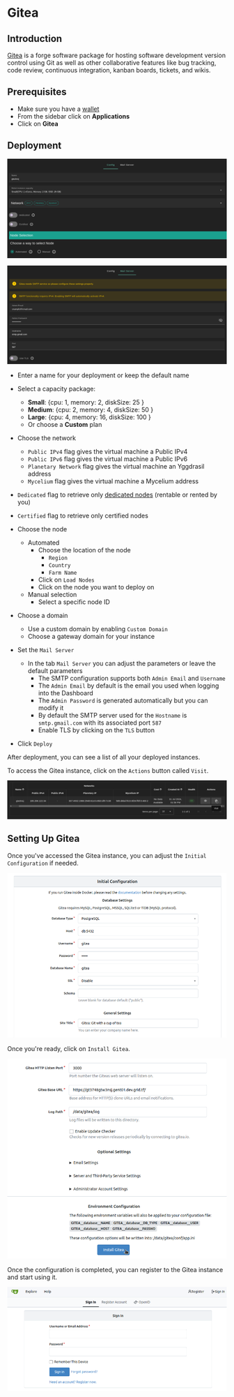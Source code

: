 <h1> Gitea </h1>

## Introduction

[Gitea](https://about.gitea.com/) is a forge software package for hosting software development version control using Git as well as other collaborative features like bug tracking, code review, continuous integration, kanban boards, tickets, and wikis.

## Prerequisites

- Make sure you have a [wallet](../wallet_connector.md)
- From the sidebar click on **Applications**
- Click on **Gitea**

## Deployment

![](./img/gitea_config.png)

![](./img/gitea_mail_server.png)

- Enter a name for your deployment or keep the default name
- Select a capacity package:
    - **Small**: {cpu: 1, memory: 2, diskSize: 25 }
    - **Medium**: {cpu: 2, memory: 4, diskSize: 50 }
    - **Large**: {cpu: 4, memory: 16, diskSize: 100 }
    - Or choose a **Custom** plan
- Choose the network
   - `Public IPv4` flag gives the virtual machine a Public IPv4
   - `Public IPv6` flag gives the virtual machine a Public IPv6
   - `Planetary Network` flag gives the virtual machine an Yggdrasil address
   - `Mycelium` flag gives the virtual machine a Mycelium address

- `Dedicated` flag to retrieve only [dedicated nodes](../deploy/node_finder.md#dedicated-nodes) (rentable or rented by you)
- `Certified` flag to retrieve only certified nodes 
- Choose the node 
  - Automated
    - Choose the location of the node
       - `Region`
       - `Country`
       - `Farm Name`
    - Click on `Load Nodes`
    - Click on the node you want to deploy on
  - Manual selection
    - Select a specific node ID
- Choose a domain
  - Use a custom domain by enabling `Custom Domain`
  - Choose a gateway domain for your instance
- Set the `Mail Server`
  - In the tab `Mail Server` you can adjust the parameters or leave the default parameters
    - The SMTP configuration supports both `Admin Email` and `Username`
    - The `Admin Email` by default is the email you used when logging into the Dashboard
    - The `Admin Password` is generated automatically but you can modify it
    - By default the SMTP server used for the `Hostname` is `smtp.gmail.com` with its associated port `587`
    - Enable TLS by clicking on the `TLS` button
- Click `Deploy`

After deployment, you can see a list of all your deployed instances.

To access the Gitea instance, click on the `Actions` button called `Visit`.

![](./img/gitea_instances.png)

## Setting Up Gitea

Once you've accessed the Gitea instance, you can adjust the `Initial Configuration` if needed. 

![](./img/gitea_initial_configuration.png)

Once you're ready, click on `Install Gitea`.

![](./img/gitea_install.png)

Once the configuration is completed, you can register to the Gitea instance and start using it.

![](./img/gitea_register.png)
